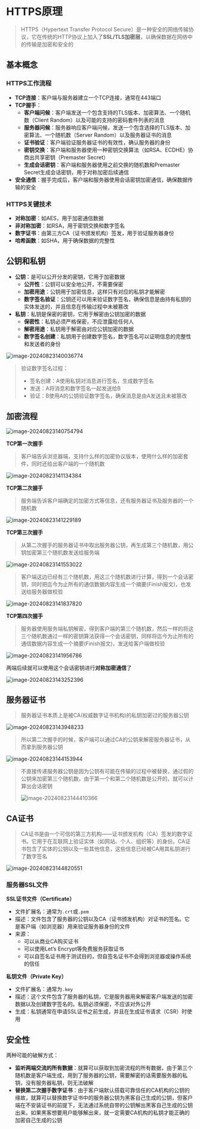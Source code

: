 # HTTPS原理

> HTTPS（Hypertext Transfer Protocol Secure）是一种安全的网络传输协议，它在传统的HTTP协议上加入了**SSL/TLS加密层**，以确保数据在网络中的传输是加密和安全的

## 基本概念

### HTTPS工作流程

- **TCP连接**：客户端与服务器建立一个TCP连接，通常在443端口
- **TCP握手**：
  - **客户端问候**：客户端发送一个包含支持的TLS版本、加密算法、一个随机数（Client Random）以及可能的支持的密码套件列表的消息
  - **服务器问候**：服务器响应客户端问候，发送一个包含选择的TLS版本、加密算法、一个随机数（Server Random）以及服务器证书的消息
  - **证书验证**：客户端验证服务器证书的有效性，确认服务器的身份
  - **密钥交换**：客户端和服务器使用一种密钥交换算法（如RSA、ECDHE）协商出共享密钥（Premaster Secret）
  - **生成会话密钥**：客户端和服务器使用之前交换的随机数和Premaster Secret生成会话密钥，用于对称加密后续通信
- **安全通信**：握手完成后，客户端和服务器使用会话密钥加密通信，确保数据传输的安全

### HTTPS关键技术

- **对称加密**：如AES，用于加密通信数据
- **非对称加密**：如RSA，用于密钥交换和数字签名
- **数字证书**：由第三方CA（证书颁发机构）签发，用于验证服务器身份
- **哈希函数**：如SHA，用于确保数据的完整性

## 公钥和私钥

- **公钥**：是可以公开分发的密钥，它用于加密数据
  - **公开性**：公钥可以安全地公开，不需要保密
  - **加密用途**：公钥用于加密信息，这样只有对应的私钥才能解密
  - **数字签名验证**：公钥还可以用来验证数字签名，确保信息是由持有私钥的实体发送的，并且信息在传输过程中未被篡改
- **私钥**：私钥是保密的密钥，它用于解密由公钥加密的数据
  - **保密性**：私钥必须严格保密，不应泄露给任何人
  - **解密用途**：私钥用于解密由对应公钥加密的数据
  - **数字签名创建**：私钥用于创建数字签名，数字签名可以证明信息的完整性和发送者的身份

![image-20240823140036774](img/HTTPS原理/image-20240823140036774.png)

> 验证数字签名过程：
>
> - 签名创建：A使用私钥对消息进行签名，生成数字签名
> - 发送：A将消息和数字签名一起发送给B
> - 验证：B使用A的公钥验证数字签名，确保消息是由A发送且未被篡改

## 加密流程

![image-20240823140754794](img/HTTPS原理/image-20240823140754794.png)

**TCP第一次握手**

> 客户端告诉浏览器端，支持什么样的加密协议版本，使用什么样的加密套件，同时还给出客户端的一个随机数

![image-20240823141134384](img/HTTPS原理/image-20240823141134384.png)

**TCP第二次握手**

> 服务端告诉客户端确定的加密方式等信息，还有服务器证书及服务器的一个随机数

![image-20240823141229189](img/HTTPS原理/image-20240823141229189.png)

**TCP第三次握手**

> 从第二次握手的服务器证书中取出服务器公钥，再生成第三个随机数，用公钥加密第三个随机数发送给服务端

![image-20240823141553022](img/HTTPS原理/image-20240823141553022.png)

> 客户端这边已经有三个随机数，用这三个随机数进行计算，得到一个会话密钥，同时把迄今为止所有的通信数据内容生成一个摘要(Finish报文)，也发送给服务器做校验

![image-20240823141837820](img/HTTPS原理/image-20240823141837820.png)

**TCP第四次握手**

> 服务器使用服务端私钥解密，得到客户端的第三个随机数，然后一样的将这三个随机数通过一样的密钥算法获得一个会话密钥，同样将迄今为止所有的通信数据内容生成一个摘要(Finish报文)，发送给客户端做校验

![image-20240823141956786](img/HTTPS原理/image-20240823141956786.png)

两端后续就可以使用这个会话密钥进行**对称加密通信**了

![image-20240823143252396](img/HTTPS原理/image-20240823143252396.png)

## 服务器证书

> 服务器证书本质上是被CA(权威数字证书机构)的私钥加密过的服务器公钥

![image-20240823143948233](img/HTTPS原理/image-20240823143948233.png)

> 所以第二次握手的时候，客户端可以通过CA的公钥来解密服务器证书，从而拿到服务器公钥

![image-20240823144153944](img/HTTPS原理/image-20240823144153944.png)

> 不直接传递服务器公钥是因为公钥有可能在传输的过程中被替换，通过假的公钥来加密第三个随机数，由于第一个和第二个随机数是公开的，就可以计算出会话密钥
>
> ![image-20240823144410366](img/HTTPS原理/image-20240823144410366.png)

## CA证书

> CA证书是由一个可信的第三方机构——证书颁发机构（CA）签发的数字证书。它用于在互联网上验证实体（如网站、个人、组织等）的身份。CA证书包含了实体的公钥以及一些其他信息，这些信息已经被CA用其私钥进行了数字签名

![image-20240823144820551](img/HTTPS原理/image-20240823144820551.png)

### 服务器SSL文件

**SSL证书文件（Certificate）**

- 文件扩展名：通常为`.crt`或`.pem`
- 描述：文件包含了服务器的公钥以及CA（证书颁发机构）对证书的签名。它是客户端（如浏览器）用来验证服务器身份的文件
- 来源：
  - 可以从商业CA购买证书
  - 可以使用Let’s Encrypt等免费服务获取证书
  - 可以自签名证书用于测试目的，但自签名证书不会得到浏览器或操作系统的信任

**私钥文件（Private Key）**

- 文件扩展名：通常为`.key`
- 描述：这个文件包含了服务器的私钥，它是服务器用来解密客户端发送的加密数据以及创建数字签名的。私钥必须保密，不应该对外公开
- 生成：私钥通常在申请SSL证书之前生成，并且在生成证书请求（CSR）时使用

## 安全性

两种可能的破解方式：

- **监听两端交流的所有数据**：就算可以获取到加密流程的所有数据，由于第三个随机数是客户端生成，用到了服务器的公钥，需要解密的话需要服务器的私钥，没有服务器私钥，则无法破解
- **替换第二次握手数字证书**：由于客户端默认搭载可靠信任的CA机构的公钥的缘故，就算可以替换数字证书中的服务器公钥为黑客自己生成的公钥，但客户端在不安装证书的前提下，无法通过系统自带的公钥解出黑客自己生成的公钥出来。如果黑客想要用户能够解出来，就一定需要CA机构的私钥才能正确的加密自己生成的公钥
